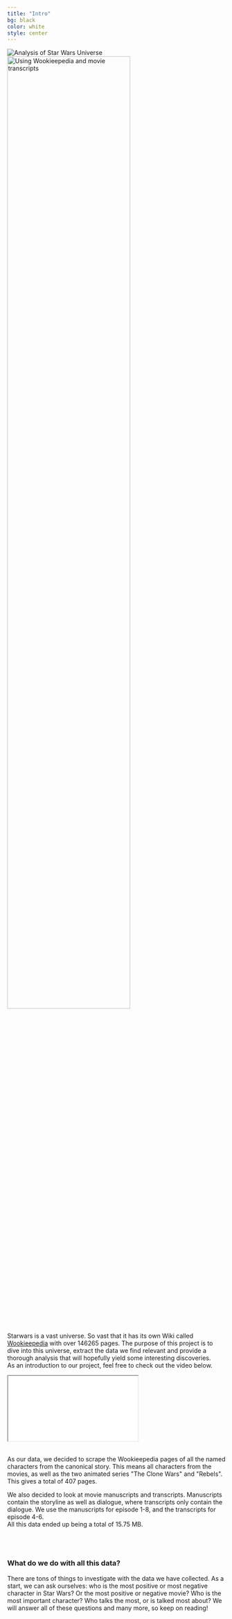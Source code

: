 ```yaml
---
title: "Intro"
bg: black
color: white
style: center
---
```


<img src="img/icons/sw_logo.png" alt="Analysis of Star Wars Universe">
<img src="img/icons/subtitle.png" alt="Using Wookieepedia and movie transcripts" width="75%">

<p style="text-align: left;">

Starwars is a vast universe. So vast that it has its own Wiki called <a href="http://starwars.wikia.com/wiki/Main_Page">Wookieepedia</a> with over 146265 pages. The purpose of this project is to dive into this universe, extract the data we find relevant and provide a thorough analysis that will hopefully yield some interesting discoveries.
<br>
As an introduction to our project, feel free to check out the video below.
</p>
<div class="icontain"><iframe src="//www.youtube.com/embed/1MW30_H34g0" allowfullscreen></iframe></div>

<br>

<p style="text-align: left;">
As our data, we decided to scrape the Wookieepedia pages of all the named characters from the canonical story. This means all characters from the movies, as well as the two animated series "The Clone Wars" and "Rebels". This gives a total of 407 pages.
<br>

We also decided to look at movie manuscripts and transcripts. Manuscripts contain the storyline as well as dialogue, where transcripts only contain the dialogue. We use the manuscripts for episode 1-8, and the transcripts for episode 4-6.
<br>
All this data ended up being a total of 15.75 MB.

<br>
<br>

<h3>What do we do with all this data?</h3>
<p style="text-align: left;">
There are tons of things to investigate with the data we have collected. As a start, we can ask ourselves: who is the most positive or most negative character in Star Wars? Or the most positive or negative movie? Who is the most important character? Who talks the most, or is talked most about? We will answer all of these questions and many more, so keep on reading!
</p>
